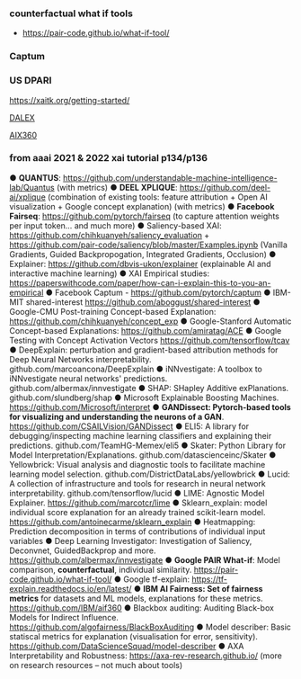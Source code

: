 ### counterfactual what if tools

- https://pair-code.github.io/what-if-tool/

### Captum

### US DPARI

https://xaitk.org/getting-started/

[DALEX](https://dalex.drwhy.ai/)

[AIX360](http://aix360.mybluemix.net/)

### from aaai 2021 & 2022 xai tutorial p134/p136

● **QUANTUS**: https://github.com/understandable-machine-intelligence-lab/Quantus (with metrics)
● **DEEL XPLIQUE**: https://github.com/deel-ai/xplique (combination of existing tools: feature attribution + Open AI visualization + Google concept explanation) (with metrics)
● **Facebook Fairseq**: https://github.com/pytorch/fairseq (to capture attention weights per input token… and much more)
● Saliency-based XAI: https://github.com/chihkuanyeh/saliency_evaluation + https://github.com/pair-code/saliency/blob/master/Examples.ipynb (Vanilla Gradients, Guided Backpropogation, Integrated Gradients, Occlusion)
● Explainer: https://github.com/dbvis-ukon/explainer (explainable AI and interactive machine learning)
● XAI Empirical studies: https://paperswithcode.com/paper/how-can-i-explain-this-to-you-an-empirical
● Facebook Captum - https://github.com/pytorch/captum
● IBM-MIT shared-interest https://github.com/aboggust/shared-interest
● Google-CMU Post-training Concept-based Explanation: https://github.com/chihkuanyeh/concept_exp
● Google-Stanford Automatic Concept-based Explanations: https://github.com/amiratag/ACE
● Google Testing with Concept Activation Vectors https://github.com/tensorflow/tcav
● DeepExplain: perturbation and gradient-based attribution methods for Deep Neural Networks interpretability. github.com/marcoancona/DeepExplain
● iNNvestigate: A toolbox to iNNvestigate neural networks' predictions. github.com/albermax/innvestigate
● SHAP: SHapley Additive exPlanations. github.com/slundberg/shap
● Microsoft Explainable Boosting Machines. https://github.com/Microsoft/interpret
● **GANDissect: Pytorch-based tools for visualizing and understanding the neurons of a GAN**. https://github.com/CSAILVision/GANDissect
● ELI5: A library for debugging/inspecting machine learning classifiers and explaining their predictions. github.com/TeamHG-Memex/eli5
● Skater: Python Library for Model Interpretation/Explanations. github.com/datascienceinc/Skater
● Yellowbrick: Visual analysis and diagnostic tools to facilitate machine learning model selection. github.com/DistrictDataLabs/yellowbrick
● Lucid: A collection of infrastructure and tools for research in neural network interpretability. github.com/tensorflow/lucid
● LIME: Agnostic Model Explainer. https://github.com/marcotcr/lime
● Sklearn_explain: model individual score explanation for an already trained scikit-learn model. https://github.com/antoinecarme/sklearn_explain
● Heatmapping: Prediction decomposition in terms of contributions of individual input variables
● Deep Learning Investigator: Investigation of Saliency, Deconvnet, GuidedBackprop and more. https://github.com/albermax/innvestigate
● **Google PAIR What-if**: Model comparison, **counterfactual**, individual similarity. https://pair-code.github.io/what-if-tool/
● Google tf-explain: https://tf-explain.readthedocs.io/en/latest/
● **IBM AI Fairness: Set of fairness metrics** for datasets and ML models, explanations for these metrics. https://github.com/IBM/aif360
● Blackbox auditing: Auditing Black-box Models for Indirect Influence. https://github.com/algofairness/BlackBoxAuditing
● Model describer: Basic statiscal metrics for explanation (visualisation for error, sensitivity). https://github.com/DataScienceSquad/model-describer
● AXA Interpretability and Robustness: https://axa-rev-research.github.io/ (more on research resources – not much about tools)  
